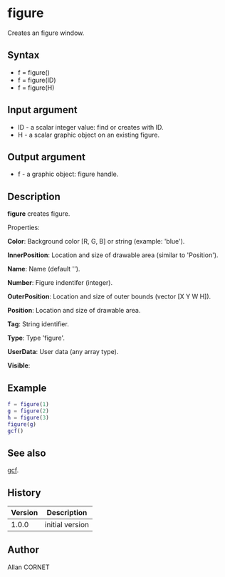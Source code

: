 # figure

Creates an figure window.

## Syntax

- f = figure()
- f = figure(ID)
- f = figure(H)

## Input argument

- ID - a scalar integer value: find or creates with ID.
- H - a scalar graphic object on an existing figure.

## Output argument

- f - a graphic object: figure handle.

## Description

  <p><b>figure</b> creates figure.</p>
  <p>Properties:</p>
  <p><b>Color</b>:  Background color [R, G, B] or string (example: 'blue').</p>
  <p><b>InnerPosition</b>: Location and size of drawable area (similar to 'Position').</p>
  <p><b>Name</b>: Name (default '').</p>
  <p><b>Number</b>: Figure indentifer (integer).</p>
  <p><b>OuterPosition</b>: Location and size of outer bounds (vector [X Y W H]).</p>
  <p><b>Position</b>: Location and size of drawable area.</p>
  <p><b>Tag</b>: String identifier.</p>
  <p><b>Type</b>: Type 'figure'.</p>
  <p><b>UserData</b>: User data (any array type).</p>
  <p><b>Visible</b>: </p>

## Example

```matlab
f = figure(1)
g = figure(2)
h = figure(3)
figure(g)
gcf()
```

## See also

[gcf](gcf.md).

## History

| Version | Description     |
| ------- | --------------- |
| 1.0.0   | initial version |

## Author

Allan CORNET
